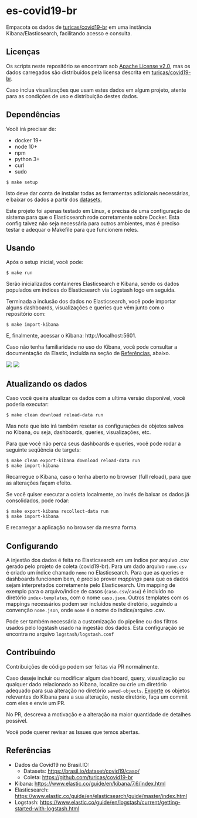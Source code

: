 # es-covid19-br

Empacota os dados de [turicas/covid19-br](https://github.com/turicas/covid19-br) em uma instância Kibana/Elasticsearch,
facilitando acesso e consulta.

## Licenças

Os scripts neste repositório se encontram sob [Apache License v2.0](https://www.apache.org/licenses/LICENSE-2.0), mas os dados carregados
são distribuídos pela licensa descrita em [turicas/covid19-br](https://github.com/turicas/covid19-br#licen%C3%A7a).

Caso inclua visualizações que usam estes dados em algum projeto, atente para as condições de uso e
distribuição destes dados.

## Dependências

Você irá precisar de:
 - docker 19+
 - node 10+
 - npm
 - python 3+
 - curl
 - sudo

```
$ make setup
```

Isto deve dar conta de instalar todas as ferramentas adicionais necessárias, e baixar
os dados a partir dos [datasets.](https://data.brasil.io/dataset/covid19/_meta/list.html)

Este projeto foi apenas testado em Linux, e precisa de uma configuração de sistema
para que o Elasticsearch rode corretamente sobre Docker. Esta config talvez não seja
necessária para outros ambientes, mas é preciso testar e adequar o Makefile para que
funcionem neles.

## Usando

Após o setup inicial, você pode:

```
$ make run
```

Serão inicializados containeres Elasticsearch e Kibana, sendo os dados
populados em índices do Elasticsearch via Logstash logo em seguida.

Terminada a inclusão dos dados no Elasticsearch, você pode importar alguns dashboards,
visualizações e queries que vêm junto com o repositório com:

```
$ make import-kibana
```

E, finalmente, acessar o Kibana: http://localhost:5601.

Caso não tenha familiaridade no uso do Kibana, você pode consultar a documentação da Elastic,
incluída na seção de [Referências](#Referências), abaixo.

![](doc/img/totals.png)
![](doc/img/states.png)

## Atualizando os dados

Caso você queira atualizar os dados com a ultima versão disponível, você poderia executar:

```
$ make clean download reload-data run
```

Mas note que isto irá também resetar as configurações de objetos salvos no Kibana,
ou seja, dashboards, queries, visualizações, etc.

Para que você não perca seus dashboards e queries, você pode rodar a seguinte seqüência de targets:

```
$ make clean export-kibana download reload-data run 
$ make import-kibana
```

Recarregue o Kibana, caso o tenha aberto no browser (full reload), para que as alterações façam efeito.

Se você quiser executar a coleta localmente, ao invés de baixar os dados já consolidados, pode rodar:

```
$ make export-kibana recollect-data run 
$ make import-kibana
```

E recarregar a aplicação no browser da mesma forma.

## Configurando

A injestão dos dados é feita no Elasticsearch em um índice por arquivo .csv gerado pelo projeto de coleta (covid19-br).
Para um dado arquivo `nome.csv` é criado um índice chamado `nome` no Elasticsearch. Para que as queries e dashboards funcionem bem, é preciso
prover _mappings_ para que os dados sejam interpretados corretamente pelo Elasticsearch. Um mapping de exemplo para o arquivo/índice
de casos (`caso.csv`/`caso`) é incluído no diretório `index-templates`, com o nome `caso.json`. Outros templates com os mappings necessários
podem ser incluídos neste diretório, seguindo a convenção `nome.json`, onde `nome` é o nome do índice/arquivo .csv.

Pode ser também necessária a customização do pipeline ou dos filtros usados pelo logstash usado na ingestão dos dados.
Esta configuração se encontra no arquivo `logstash/logstash.conf`

## Contribuindo

Contribuições de código podem ser feitas via PR normalmente.

Caso deseje incluir ou modificar algum dashboard, query, visualização ou qualquer
dado relacionado ao Kibana, localize ou crie um diretório adequado para sua alteração
no diretório `saved-objects`. [Exporte](https://www.elastic.co/guide/en/kibana/current/managing-saved-objects.html) 
os objetos relevantes do Kibana para a sua alteração,
neste diretório, faça um commit com eles e envie um PR.

No PR, descreva a motivação e a alteração na maior quantidade de detalhes possível.

Você pode querer revisar as Issues que temos abertas.

## Referências

- Dados da Covid19 no Brasil.IO:
  - Datasets: https://brasil.io/dataset/covid19/caso/
  - Coleta: https://github.com/turicas/covid19-br
- Kibana: https://www.elastic.co/guide/en/kibana/7.6/index.html
- Elasticsearch: https://www.elastic.co/guide/en/elasticsearch/guide/master/index.html
- Logstash: https://www.elastic.co/guide/en/logstash/current/getting-started-with-logstash.html
